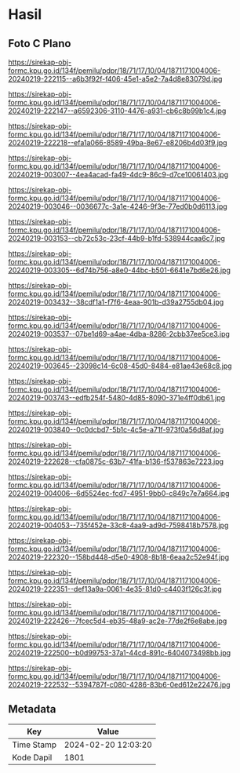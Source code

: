 # Hasil

## Foto C Plano

https://sirekap-obj-formc.kpu.go.id/134f/pemilu/pdpr/18/71/17/10/04/1871171004006-20240219-222115--a6b3f92f-f406-45e1-a5e2-7a4d8e83079d.jpg

https://sirekap-obj-formc.kpu.go.id/134f/pemilu/pdpr/18/71/17/10/04/1871171004006-20240219-222147--a6592306-3110-4476-a931-cb6c8b99b1c4.jpg

https://sirekap-obj-formc.kpu.go.id/134f/pemilu/pdpr/18/71/17/10/04/1871171004006-20240219-222218--efa1a066-8589-49ba-8e67-e8206b4d03f9.jpg

https://sirekap-obj-formc.kpu.go.id/134f/pemilu/pdpr/18/71/17/10/04/1871171004006-20240219-003007--4ea4acad-fa49-4dc9-86c9-d7ce10061403.jpg

https://sirekap-obj-formc.kpu.go.id/134f/pemilu/pdpr/18/71/17/10/04/1871171004006-20240219-003046--0036677c-3a1e-4246-9f3e-77ed0b0d6113.jpg

https://sirekap-obj-formc.kpu.go.id/134f/pemilu/pdpr/18/71/17/10/04/1871171004006-20240219-003153--cb72c53c-23cf-44b9-b1fd-538944caa6c7.jpg

https://sirekap-obj-formc.kpu.go.id/134f/pemilu/pdpr/18/71/17/10/04/1871171004006-20240219-003305--6d74b756-a8e0-44bc-b501-6641e7bd6e26.jpg

https://sirekap-obj-formc.kpu.go.id/134f/pemilu/pdpr/18/71/17/10/04/1871171004006-20240219-003432--38cdf1a1-f7f6-4eaa-901b-d39a2755db04.jpg

https://sirekap-obj-formc.kpu.go.id/134f/pemilu/pdpr/18/71/17/10/04/1871171004006-20240219-003537--07be1d69-a4ae-4dba-8286-2cbb37ee5ce3.jpg

https://sirekap-obj-formc.kpu.go.id/134f/pemilu/pdpr/18/71/17/10/04/1871171004006-20240219-003645--23098c14-6c08-45d0-8484-e81ae43e68c8.jpg

https://sirekap-obj-formc.kpu.go.id/134f/pemilu/pdpr/18/71/17/10/04/1871171004006-20240219-003743--edfb254f-5480-4d85-8090-371e4ff0db61.jpg

https://sirekap-obj-formc.kpu.go.id/134f/pemilu/pdpr/18/71/17/10/04/1871171004006-20240219-003840--0c0dcbd7-5b1c-4c5e-a71f-973f0a56d8af.jpg

https://sirekap-obj-formc.kpu.go.id/134f/pemilu/pdpr/18/71/17/10/04/1871171004006-20240219-222628--cfa0875c-63b7-41fa-b136-f537863e7223.jpg

https://sirekap-obj-formc.kpu.go.id/134f/pemilu/pdpr/18/71/17/10/04/1871171004006-20240219-004006--6d5524ec-fcd7-4951-9bb0-c849c7e7a664.jpg

https://sirekap-obj-formc.kpu.go.id/134f/pemilu/pdpr/18/71/17/10/04/1871171004006-20240219-004053--735f452e-33c8-4aa9-ad9d-7598418b7578.jpg

https://sirekap-obj-formc.kpu.go.id/134f/pemilu/pdpr/18/71/17/10/04/1871171004006-20240219-222320--158bd448-d5e0-4908-8b18-6eaa2c52e94f.jpg

https://sirekap-obj-formc.kpu.go.id/134f/pemilu/pdpr/18/71/17/10/04/1871171004006-20240219-222351--def13a9a-0061-4e35-81d0-c4403f126c3f.jpg

https://sirekap-obj-formc.kpu.go.id/134f/pemilu/pdpr/18/71/17/10/04/1871171004006-20240219-222426--7fcec5d4-eb35-48a9-ac2e-77de2f6e8abe.jpg

https://sirekap-obj-formc.kpu.go.id/134f/pemilu/pdpr/18/71/17/10/04/1871171004006-20240219-222500--b0d99753-37a1-44cd-891c-6404073498bb.jpg

https://sirekap-obj-formc.kpu.go.id/134f/pemilu/pdpr/18/71/17/10/04/1871171004006-20240219-222532--5394787f-c080-4286-83b6-0ed612e22476.jpg


## Metadata

| Key        | Value               |
| ---------- | ------------------- |
| Time Stamp | 2024-02-20 12:03:20 |
| Kode Dapil | 1801                |



